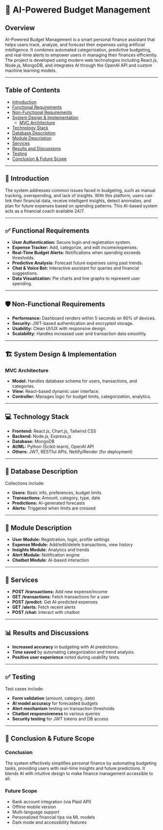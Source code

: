 # 🧠 AI-Powered Budget Management

## Overview

AI-Powered Budget Management is a smart personal finance assistant that helps users track, analyze, and forecast their expenses using artificial intelligence. It combines automated categorization, predictive budgeting, and real-time alerts to empower users in managing their finances efficiently. The project is developed using modern web technologies including React.js, Node.js, MongoDB, and integrates AI through the OpenAI API and custom machine learning models.

---

## Table of Contents  
- [Introduction](#introduction)  
- [Functional Requirements](#functional-requirements)  
- [Non-Functional Requirements](#non-functional-requirements)  
- [System Design & Implementation](#system-design--implementation)  
  - [MVC Architecture](#mvc-architecture)  
- [Technology Stack](#technology-stack)  
- [Database Description](#database-description)  
- [Module Description](#module-description)  
- [Services](#services)  
- [Results and Discussions](#results-and-discussions)  
- [Testing](#testing)  
- [Conclusion & Future Scope](#conclusion--future-scope)  


---

## 📘 Introduction

The system addresses common issues faced in budgeting, such as manual tracking, overspending, and lack of insights. With this platform, users can link their financial data, receive intelligent insights, detect anomalies, and plan for future expenses based on spending patterns. This AI-based system acts as a financial coach available 24/7.

---

## ✅ Functional Requirements

- **User Authentication:** Secure login and registration system.  
- **Expense Tracker:** Add, categorize, and edit income/expenses.  
- **Real-Time Budget Alerts:** Notifications when spending exceeds thresholds.  
- **Predictive Analysis:** Forecast future expenses using past trends.  
- **Chat & Voice Bot:** Interactive assistant for queries and financial suggestions.  
- **Data Visualization:** Pie charts and line graphs to represent user spending.  

---

## 🛡️ Non-Functional Requirements

- **Performance:** Dashboard renders within 5 seconds on 90% of devices.  
- **Security:** JWT-based authentication and encrypted storage.  
- **Usability:** Clean UI/UX with responsive design.  
- **Scalability:** Handles increased user and transaction data smoothly.  

---

## 🏗️ System Design & Implementation

### MVC Architecture

- **Model:** Handles database schema for users, transactions, and categories.  
- **View:** React-based dynamic user interface.  
- **Controller:** Manages logic for budget limits, categorization, analytics.

---

## 💻 Technology Stack

- **Frontend:** React.js, Chart.js, Tailwind CSS  
- **Backend:** Node.js, Express.js  
- **Database:** MongoDB  
- **AI/ML:** Python (Scikit-learn), OpenAI API  
- **Others:** JWT, RESTful APIs, Netlify/Render (for deployment)

---

## 🧾 Database Description

Collections include:

- **Users:** Basic info, preferences, budget limits  
- **Transactions:** Amount, category, type, date  
- **Predictions:** AI-generated forecasts  
- **Alerts:** Triggered when limits are crossed  

---

## 🧩 Module Description

- **User Module:** Registration, login, profile settings  
- **Expense Module:** Add/edit/delete transactions, view history  
- **Insights Module:** Analytics and trends  
- **Alert Module:** Notification engine  
- **Chatbot Module:** AI-based interaction  

---

## 🔧 Services

- **POST /transactions:** Add new expense/income  
- **GET /transactions:** Fetch transactions for a user  
- **POST /predict:** Get AI-predicted expenses  
- **GET /alerts:** Fetch recent alerts  
- **POST /chat:** Interact with chatbot  

---

## 📊 Results and Discussions

- **Increased accuracy** in budgeting with AI predictions.  
- **Time saved** by automating categorization and trend analysis.  
- **Positive user experience** noted during usability tests.

---

## ✅ Testing

Test cases include:

- **Form validation** (amount, category, date)  
- **AI model accuracy** for forecasted budgets  
- **Alert mechanism** testing on transaction thresholds  
- **Chatbot responsiveness** to various queries  
- **Security testing** for JWT tokens and DB access  

---

## 🧠 Conclusion & Future Scope

### Conclusion  
The system effectively simplifies personal finance by automating budgeting tasks, providing users with real-time insights and future predictions. It blends AI with intuitive design to make finance management accessible to all.

### Future Scope  

- Bank account integration (via Plaid API)  
- Offline mobile version  
- Multi-language support  
- Personalized financial tips via ML models  
- Dark mode and accessibility features
